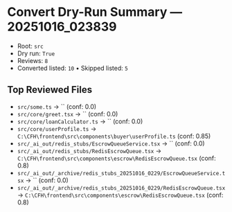 # Convert Dry-Run Summary — 20251016_023839

- Root: `src`
- Dry run: `True`
- Reviews: `8`
- Converted listed: `10`  • Skipped listed: `5`

## Top Reviewed Files

- `src/some.ts` → `` (conf: 0.0)
- `src/core/greet.tsx` → `` (conf: 0.0)
- `src/core/loanCalculator.ts` → `` (conf: 0.0)
- `src/core/userProfile.ts` → `C:\CFH\frontend\src\components\buyer\userProfile.ts` (conf: 0.85)
- `src/_ai_out/redis_stubs/EscrowQueueService.tsx` → `` (conf: 0.0)
- `src/_ai_out/redis_stubs/RedisEscrowQueue.tsx` → `C:\CFH\frontend\src\components\escrow\RedisEscrowQueue.tsx` (conf: 0.8)
- `src/_ai_out/_archive/redis_stubs_20251016_0229/EscrowQueueService.tsx` → `` (conf: 0.0)
- `src/_ai_out/_archive/redis_stubs_20251016_0229/RedisEscrowQueue.tsx` → `C:\CFH\frontend\src\components\escrow\RedisEscrowQueue.tsx` (conf: 0.8)
